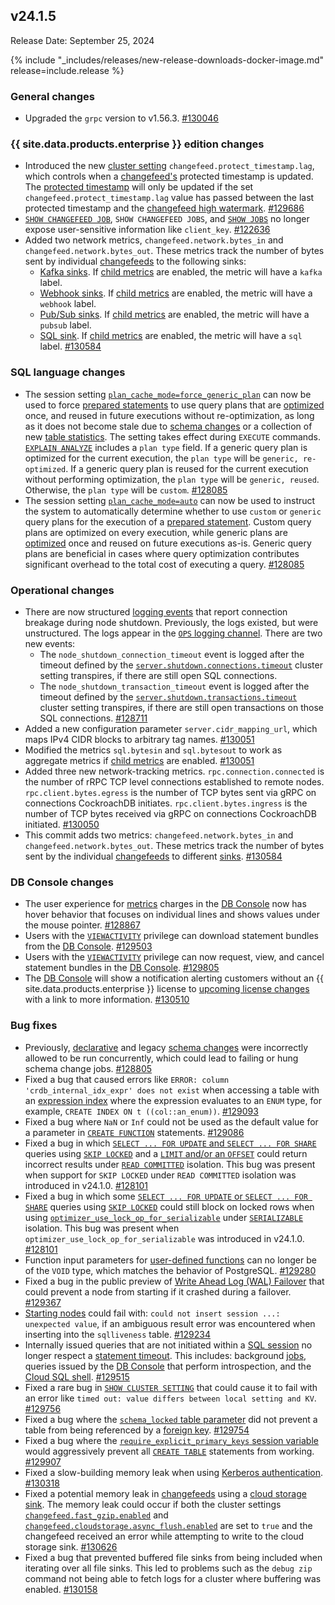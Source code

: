## v24.1.5

Release Date: September 25, 2024

{% include "_includes/releases/new-release-downloads-docker-image.md" release=include.release %}
<h3 id="v24-1-5-general-changes">General changes</h3>

- Upgraded the `grpc` version to v1.56.3. [#130046][#130046]

<h3 id="v24-1-5-{{-site.data.products.enterprise-}}-edition-changes">{{ site.data.products.enterprise }} edition changes</h3>

- Introduced the new [cluster setting](/docs/v24.1/cluster-settings.md) `changefeed.protect_timestamp.lag`, which controls when a [changefeed's](/docs/v24.1/change-data-capture-overview.md) protected timestamp is updated. The [protected timestamp](/docs/v24.1/architecture/storage-layer.md#protected-timestamps) will only be updated if the set `changefeed.protect_timestamp.lag` value has passed between the last protected timestamp and the [changefeed high watermark](/docs/v24.1/how-does-an-enterprise-changefeed-work.md). [#129686][#129686]
- [`SHOW CHANGEFEED JOB`](/docs/v24.1/show-jobs.md#show-changefeed-jobs), `SHOW CHANGEFEED JOBS`, and [`SHOW JOBS`](/docs/v24.1/show-jobs.md) no longer expose user-sensitive information like `client_key`. [#122636][#122636]
- Added two network metrics, `changefeed.network.bytes_in` and `changefeed.network.bytes_out`. These metrics track the number of bytes sent by individual [changefeeds](/docs/v24.1/change-data-capture-overview.md) to the following sinks:
	- [Kafka sinks](/docs/v24.1/changefeed-sinks.md#kafka). If [child metrics](/docs/v24.1/cluster-settings.md#setting-server-child-metrics-enabled) are enabled, the metric will have a `kafka` label.
	- [Webhook sinks](/docs/v24.1/changefeed-sinks.md#webhook-sink). If [child metrics](/docs/v24.1/cluster-settings.md#setting-server-child-metrics-enabled) are enabled, the metric will have a `webhook` label.
	- [Pub/Sub sinks](/docs/v24.1/changefeed-sinks.md#google-cloud-pub-sub). If [child metrics](/docs/v24.1/cluster-settings.md#setting-server-child-metrics-enabled) are enabled, the metric will have a `pubsub` label.
	- [SQL sink](/docs/v24.1/changefeed-for.md). If [child metrics](/docs/v24.1/cluster-settings.md#setting-server-child-metrics-enabled) are enabled, the metric will have a `sql` label. [#130584][#130584]

<h3 id="v24-1-5-sql-language-changes">SQL language changes</h3>

- The session setting [`plan_cache_mode=force_generic_plan`](/docs/v24.1/session-variables.md) can now be used to force [prepared statements](/docs/v24.1/savepoint.md#savepoints-and-prepared-statements) to use query plans that are [optimized](/docs/v24.1/cost-based-optimizer.md) once, and reused in future executions without re-optimization, as long as it does not become stale due to [schema changes](/docs/v24.1/online-schema-changes.md) or a collection of new [table statistics](/docs/v24.1/cost-based-optimizer.md#table-statistics). The setting takes effect during `EXECUTE` commands. [`EXPLAIN ANALYZE`](/docs/v24.1/explain-analyze.md) includes a `plan type` field. If a generic query plan is optimized for the current execution, the `plan type` will be `generic, re-optimized`. If a generic query plan is reused for the current execution without performing optimization, the `plan type` will be `generic, reused`. Otherwise, the `plan type` will be `custom`. [#128085][#128085]
- The session setting [`plan_cache_mode=auto`](/docs/v24.1/session-variables.md) can now be used to instruct the system to automatically determine whether to use `custom` or `generic` query plans for the execution of a [prepared statement](/docs/v24.1/savepoint.md#savepoints-and-prepared-statements). Custom query plans are optimized on every execution, while generic plans are [optimized](/docs/v24.1/cost-based-optimizer.md) once and reused on future executions as-is. Generic query plans are beneficial in cases where query optimization contributes significant overhead to the total cost of executing a query. [#128085][#128085]

<h3 id="v24-1-5-operational-changes">Operational changes</h3>

- There are now structured [logging events](/docs/v24.1/logging.md) that report connection breakage during node shutdown. Previously, the logs existed, but were unstructured. The logs appear in the [`OPS` logging channel](/docs/v24.1/logging.md#ops). There are two new events:
    - The `node_shutdown_connection_timeout` event is logged after the timeout defined by the [`server.shutdown.connections.timeout`](/docs/v24.1/cluster-settings.md) cluster setting transpires, if there are still open SQL connections.
    - The `node_shutdown_transaction_timeout` event is logged after the timeout defined by the [`server.shutdown.transactions.timeout`](/docs/v24.1/cluster-settings.md) cluster setting transpires, if there are still open transactions on those SQL connections. [#128711][#128711]
- Added a new configuration parameter `server.cidr_mapping_url`, which maps IPv4 CIDR blocks to arbitrary tag names. [#130051][#130051]
- Modified the metrics `sql.bytesin` and `sql.bytesout` to work as aggregate metrics if [child metrics](/docs/v24.1/cluster-settings.md) are enabled. [#130051][#130051]
- Added three new network-tracking metrics. `rpc.connection.connected` is the number of rRPC TCP level connections established to remote nodes. `rpc.client.bytes.egress` is the number of TCP bytes sent via gRPC on connections CockroachDB initiates. `rpc.client.bytes.ingress` is the number of TCP bytes received via gRPC on connections CockroachDB initiated. [#130050][#130050]
- This commit adds two metrics: `changefeed.network.bytes_in` and `changefeed.network.bytes_out`. These metrics track the number of bytes sent by the individual [changefeeds](/docs/v24.1/change-data-capture-overview.md) to different [sinks](/docs/v24.1/changefeed-sinks.md). [#130584][#130584]

<h3 id="v24-1-5-db-console-changes">DB Console changes</h3>

- The user experience for [metrics](/docs/v24.1/ui-overview-dashboard.md) charges in the [DB Console](/docs/v24.1/ui-overview.md) now has hover behavior that focuses on individual lines and shows values under the mouse pointer. [#128867][#128867]
- Users with the [`VIEWACTIVITY`](/docs/v24.1/security-reference/authorization.md#supported-privileges) privilege can download statement bundles from the [DB Console](/docs/v24.1/ui-overview.md). [#129503][#129503]
- Users with the [`VIEWACTIVITY`](/docs/v24.1/security-reference/authorization.md#supported-privileges) privilege can now request, view, and cancel statement bundles in the [DB Console](/docs/v24.1/ui-overview.md). [#129805][#129805]
- The [DB Console](/docs/v24.1/ui-overview.md) will show a notification alerting customers without an {{ site.data.products.enterprise }} license to [upcoming license changes](https://www.cockroachlabs.com/enterprise-license-update/) with a link to more information. [#130510][#130510]

<h3 id="v24-1-5-bug-fixes">Bug fixes</h3>

- Previously, [declarative](/docs/v24.1/online-schema-changes.md#declarative-schema-changer) and legacy [schema changes](/docs/v24.1/online-schema-changes.md) were incorrectly allowed to be run concurrently, which could lead to failing or hung schema change jobs. [#128805][#128805]
- Fixed a bug that caused errors like `ERROR: column 'crdb_internal_idx_expr' does not exist` when accessing a table with an [expression index](/docs/v24.1/expression-indexes.md) where the expression evaluates to an `ENUM` type, for example, `CREATE INDEX ON t ((col::an_enum))`. [#129093][#129093]
- Fixed a bug where `NaN` or `Inf` could not be used as the default value for a parameter in [`CREATE FUNCTION`](/docs/v24.1/create-function.md) statements. [#129086][#129086]
- Fixed a bug in which [`SELECT ... FOR UPDATE` and `SELECT ... FOR SHARE`](/docs/v24.1/select-for-update.md)  queries using [`SKIP LOCKED`](/docs/v24.1/select-for-update.md#wait-policies) and a [`LIMIT` and/or an `OFFSET`](/docs/v24.1/limit-offset.md) could return incorrect results under [`READ COMMITTED`](/docs/v24.1/read-committed.md) isolation. This bug was present when support for `SKIP LOCKED` under `READ COMMITTED` isolation was introduced in v24.1.0. [#128101][#128101]
- Fixed a bug in which some [`SELECT ... FOR UPDATE` or `SELECT ... FOR SHARE`](/docs/v24.1/select-for-update.md) queries using [`SKIP LOCKED`](/docs/v24.1/select-for-update.md#wait-policies) could still block on locked rows when using [`optimizer_use_lock_op_for_serializable`](/docs/v24.1/session-variables.md#optimizer-use-lock-op-for-serializable) under [`SERIALIZABLE`](/docs/v24.1/demo-serializable.md) isolation. This bug was present when `optimizer_use_lock_op_for_serializable` was introduced in v24.1.0. [#128101][#128101]
- Function input parameters for [user-defined functions](/docs/v24.1/user-defined-functions.md) can no longer be of the `VOID` type, which matches the behavior of PostgreSQL. [#129280][#129280]
- Fixed a bug in the public preview of [Write Ahead Log (WAL) Failover](/docs/v24.1/cockroach-start.md#write-ahead-log-wal-failover) that could prevent a node from starting if it crashed during a failover. [#129367][#129367]
- [Starting nodes](/docs/v24.1/cockroach-start.md) could fail with: `could not insert session ...: unexpected value`, if an ambiguous result error was encountered when inserting into the `sqlliveness` table. [#129234][#129234]
- Internally issued queries that are not initiated within a [SQL session](/docs/v24.1/show-sessions.md) no longer respect a [statement timeout](/docs/v24.1/session-variables.md#statement-timeout). This includes: background [jobs](/docs/v24.1/show-jobs.md), queries issued by the [DB Console](/docs/v24.1/ui-overview.md) that perform introspection, and the [Cloud SQL shell](sql-shell.md). [#129515][#129515]
- Fixed a rare bug in [`SHOW CLUSTER SETTING`](/docs/v24.1/show-cluster-setting.md) that could cause it to fail with an error like `timed out: value differs between local setting and KV`. [#129756][#129756]
- Fixed a bug where the [`schema_locked` table parameter](/docs/v24.1/with-storage-parameter.md#table-parameters) did not prevent a table from being referenced by a [foreign key](/docs/v24.1/foreign-key.md). [#129754][#129754]
- Fixed a bug where the [`require_explicit_primary_keys` session variable](/docs/v24.1/session-variables.md#require-explicit-primary-keys) would aggressively prevent all [`CREATE TABLE`](/docs/v24.1/create-table.md) statements from working. [#129907][#129907]
- Fixed a slow-building memory leak when using [Kerberos authentication](/docs/v24.1/gssapi_authentication.md). [#130318][#130318]
- Fixed a potential memory leak in [changefeeds](/docs/v24.1/change-data-capture-overview.md) using a [cloud storage sink](/docs/v24.1/changefeed-sinks.md#cloud-storage-sink). The memory leak could occur if both the cluster settings [`changefeed.fast_gzip.enabled`](/docs/v24.1/cluster-settings.md#setting-changefeed-fast-gzip-enabled) and [`changefeed.cloudstorage.async_flush.enabled`](/docs/v24.1/cluster-settings.md) are set to `true` and the changefeed received an error while attempting to write to the cloud storage sink. [#130626][#130626]
- Fixed a bug that prevented buffered file sinks from being included when iterating over all file sinks. This led to problems such as the `debug zip` command not being able to fetch logs for a cluster where buffering was enabled. [#130158][#130158]

[#122636]: https://github.com/cockroachdb/cockroach/pull/122636
[#128085]: https://github.com/cockroachdb/cockroach/pull/128085
[#128101]: https://github.com/cockroachdb/cockroach/pull/128101
[#128711]: https://github.com/cockroachdb/cockroach/pull/128711
[#128805]: https://github.com/cockroachdb/cockroach/pull/128805
[#128836]: https://github.com/cockroachdb/cockroach/pull/128836
[#128867]: https://github.com/cockroachdb/cockroach/pull/128867
[#129086]: https://github.com/cockroachdb/cockroach/pull/129086
[#129093]: https://github.com/cockroachdb/cockroach/pull/129093
[#129234]: https://github.com/cockroachdb/cockroach/pull/129234
[#129280]: https://github.com/cockroachdb/cockroach/pull/129280
[#129367]: https://github.com/cockroachdb/cockroach/pull/129367
[#129402]: https://github.com/cockroachdb/cockroach/pull/129402
[#129503]: https://github.com/cockroachdb/cockroach/pull/129503
[#129515]: https://github.com/cockroachdb/cockroach/pull/129515
[#129621]: https://github.com/cockroachdb/cockroach/pull/129621
[#129686]: https://github.com/cockroachdb/cockroach/pull/129686
[#129754]: https://github.com/cockroachdb/cockroach/pull/129754
[#129756]: https://github.com/cockroachdb/cockroach/pull/129756
[#129805]: https://github.com/cockroachdb/cockroach/pull/129805
[#129907]: https://github.com/cockroachdb/cockroach/pull/129907
[#130046]: https://github.com/cockroachdb/cockroach/pull/130046
[#130050]: https://github.com/cockroachdb/cockroach/pull/130050
[#130051]: https://github.com/cockroachdb/cockroach/pull/130051
[#130158]: https://github.com/cockroachdb/cockroach/pull/130158
[#130318]: https://github.com/cockroachdb/cockroach/pull/130318
[#130510]: https://github.com/cockroachdb/cockroach/pull/130510
[#130584]: https://github.com/cockroachdb/cockroach/pull/130584
[#130626]: https://github.com/cockroachdb/cockroach/pull/130626
